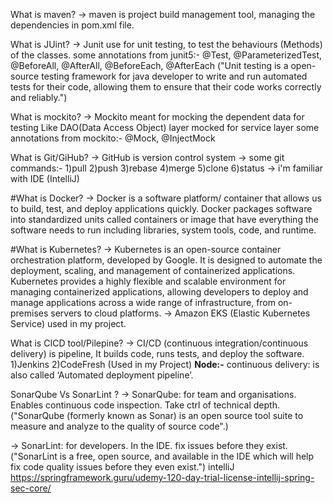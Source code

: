 What is maven?
-> maven is project build management tool, managing the dependencies in pom.xml file.

What is JUint?
-> Junit use for unit testing, to test the behaviours (Methods) of the classes. some annotations from junit5:-
     @Test, @ParameterizedTest, @BeforeAll, @AfterAll, @BeforeEach, @AfterEach
     ("Unit testing is a open-source testing framework for java developer to write and run automated tests for their code, 
     allowing them to ensure that their code works correctly and reliably.")
       
What is mockito?
-> Mockito meant for mocking the dependent data for testing Like DAO(Data Access Object) layer mocked for service layer
   some annotations from mockito:-
   @Mock, @InjectMock
   
What is Git/GiHub?
-> GitHub is version control system
-> some git commands:-
      1)pull
      2)push
      3)rebase
      4)merge
      5)clone
      6)status
    -> i'm familiar with IDE (IntelliJ)  

#What is Docker?
-> Docker is a software platform/ container that allows us to build, test, and deploy applications quickly. 
   Docker packages software into standardized units called containers or image that have everything the software needs 
   to run including libraries, system tools, code, and runtime. 
  
#What is Kubernetes?
-> Kubernetes is an open-source container orchestration platform, developed by Google. 
It is designed to automate the deployment, scaling, and management of containerized applications.
Kubernetes provides a highly flexible and scalable environment for managing containerized applications, 
allowing developers to deploy and manage applications across a wide range of infrastructure, 
from on-premises servers to cloud platforms.
-> Amazon EKS (Elastic Kubernetes Service) used in my project.

What is CICD tool/Pilepine?
-> CI/CD (continuous integration/continuous delivery) is pipeline, It builds code, runs tests, and deploy the software.
  1)Jenkins
  2)CodeFresh (Used in my Project)
  **Node:-** continuous delivery: is also called ‘Automated deployment pipeline’.
   
SonarQube Vs SonarLint ?
-> SonarQube: for team and organisations.
   Enables continuous code inspection.
   Take ctrl of technical depth. 
   ("SonarQube (formerly known as Sonar) is an open source tool suite to 
   measure and analyze to the quality of source code".)
   
-> SonarLint: for developers.
   In the IDE.
   fix issues before they exist.
   ("SonarLint is a free, open source, and available in the IDE which will help 
   fix code quality issues before they even exist.")
   intelliJ
   https://springframework.guru/udemy-120-day-trial-license-intellij-spring-sec-core/ 
   
    